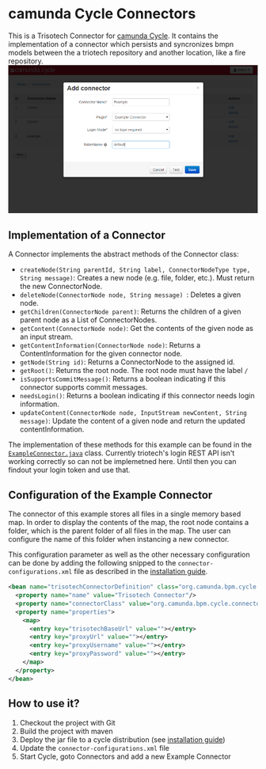 # camunda Cycle Connectors

This is a Trisotech Connector for [camunda Cycle][1]. It contains the implementation of a connector which persists and syncronizes bmpn models between the a triotech repository and another location, like a fire repository.  
![Create Connector Screenshot][2]



## Implementation of a Connector

A Connector implements the abstract methods of the Connector class:

* `createNode(String parentId, String label, ConnectorNodeType type, String message)`: Creates a new node (e.g. file, folder, etc.). Must return the new ConnectorNode.
* `deleteNode(ConnectorNode node, String message) `: Deletes a given node.
* `getChildren(ConnectorNode parent)`: Returns the children of a given parent node as a List of ConnectorNodes.
* `getContent(ConnectorNode node)`: Get the contents of the given node as an input stream.
* `getContentInformation(ConnectorNode node)`: Returns a ContentInformation for the given connector node.
* `getNode(String id)`: Returns a ConnectorNode to the assigned id.
* `getRoot()`: Returns the root node. The root node must have the label `/`
* `isSupportsCommitMessage()`: Returns a boolean indicating if this connector supports commit messages.
* `needsLogin()`: Returns a boolean indicating if this connector needs login information.
* `updateContent(ConnectorNode node, InputStream newContent, String message)`: Update the content of a given node and return the updated contentInformation.

The implementation of these methods for this example can be found in the [`ExampleConnector.java`][3] class. Currently triotech's login REST API isn't working correctly so can not be implemetned here. Until then you can findout your login token and use that. 


## Configuration of the Example Connector

The connector of this example stores all files in a single memory based map. In order to display the contents of the map, the root node contains a folder, which is the parent folder of all files in the map. The user can configure the name of this folder when instancing a new connector.

This configuration parameter as well as the other necessary configuration can be done by adding the following snipped to the `connector-configurations.xml` file as described in the [installation guide][5].

```xml
<bean name="trisotechConnectorDefinition" class="org.camunda.bpm.cycle.entity.ConnectorConfiguration">
  <property name="name" value="Trisotech Connector"/>
  <property name="connectorClass" value="org.camunda.bpm.cycle.connector.trisotech"/>
  <property name="properties">
    <map>
      <entry key="trisotechBaseUrl" value=""></entry>
      <entry key="proxyUrl" value=""></entry>
      <entry key="proxyUsername" value=""></entry>
      <entry key="proxyPassword" value=""></entry>
    </map>
  </property>
</bean>
```


## How to use it?

1. Checkout the project with Git
2. Build the project with maven
3. Deploy the jar file to a cycle distribution (see [installation guide][5])
4. Update the `connector-configurations.xml` file
4. Start Cycle, goto Connectors and add a new Example Connector

[1]: http://docs.camunda.org/latest/guides/user-guide/#cycle
[2]: docs/screenshot.png
[3]: src/main/java/org/camunda/cycle/example/ExampleConnector.java
[4]: src/main/java/org/camunda/cycle/example/ExampleConnectorNode.java
[5]: http://docs.camunda.org/latest/guides/installation-guide/camunda-cycle/#configuration-adding-connectors
